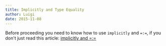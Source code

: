 ```yaml
---
title: Implicitly and Type Equality 
author: Luigi
date: 2015-11-08 
---
```


Before proceeding you need to know how to use `implicitly` and `=:=`, 
if you don't just read this article: <a href="https://apocalisp.wordpress.com/2010/06/10/type-level-programming-in-scala-part-2-implicitly-and/" target="_blank">implicitly and =:=</a>


